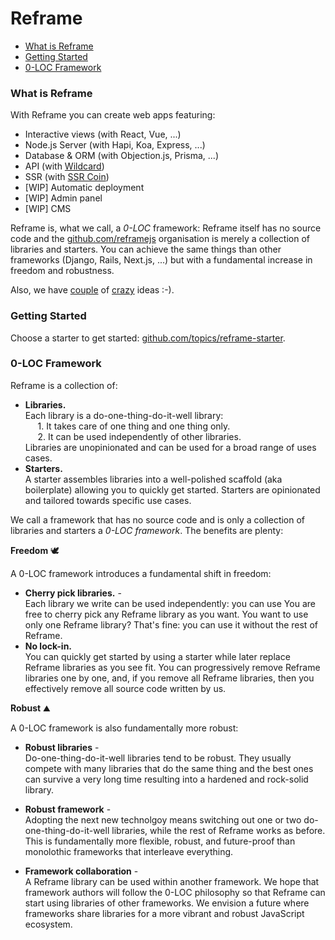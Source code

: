 # Reframe

- [What is Reframe](#what-is-reframe)
- [Getting Started](#getting-started)
- [0-LOC Framework](#0-loc-framework)

### What is Reframe

With Reframe you can create web apps featuring:
- Interactive views (with React, Vue, ...)
- Node.js Server (with Hapi, Koa, Express, ...)
- Database & ORM (with Objection.js, Prisma, ...)
- API (with [Wildcard]())
- SSR (with [SSR Coin]())
- [WIP] Automatic deployment
- [WIP] Admin panel
- [WIP] CMS

Reframe is, what we call, a *0-LOC* framework: Reframe itself has no source code and the [github.com/reframejs](https://github.com/reframejs) organisation is merely a collection of libraries and starters.
You can achieve the same things than other frameworks (Django, Rails, Next.js, ...) but with a fundamental increase in freedom and robustness.

Also, we have [couple]() of [crazy]() ideas :-).

### Getting Started

Choose a starter to get started: [github.com/topics/reframe-starter](https://github.com/topics/reframe-starter).

### 0-LOC Framework

Reframe is a collection of:
- **Libraries.**
  <br/>
  Each library is a do-one-thing-do-it-well library:
  <br/>&nbsp;&nbsp;&nbsp;&nbsp; 1. It takes care of one thing and one thing only.
  <br/>&nbsp;&nbsp;&nbsp;&nbsp; 2. It can be used independently of other libraries.
  <br/>
  Libraries are unopinionated and can be used for a broad range of uses cases.
- **Starters.**
  <br/>
  A starter assembles libraries into a well-polished scaffold (aka boilerplate) allowing you to quickly get started.
  Starters are opinionated and tailored towards specific use cases.

We call a framework that has no source code and is only a collection of libraries and starters a *0-LOC framework*.
The benefits are plenty:

**Freedom** :dove:

A 0-LOC framework introduces a fundamental shift in freedom:

- **Cherry pick libraries.** -
  <br/>
  Each library we write can be used independently: you can use
  You are free to cherry pick any Reframe library as you want.
  You want to use only one Reframe library? That's fine: you can use it without the rest of Reframe.
- **No lock-in.**
  <br/>
  You can quickly get started by using a starter while later replace Reframe libraries as you see fit.
  You can progressively remove Reframe libraries one by one, and, if you remove all Reframe libraries, then you effectively remove
  all source code written by us.

**Robust** :mountain:

A 0-LOC framework is also fundamentally more robust:

- **Robust libraries** -
  <br/>
  Do-one-thing-do-it-well libraries tend to be robust.
  They usually compete with many libraries that do the same thing
  and the best ones can survive a very long time resulting into a hardened and rock-solid library.

- **Robust framework** -
  <br/>
  Adopting the next new technolgoy means switching out one or two do-one-thing-do-it-well libraries,
  while the rest of Reframe works as before.
  This is fundamentally more flexible, robust, and future-proof than monolothic frameworks that interleave everything.

- **Framework collaboration** -
  <br/>
  A Reframe library can be used within another framework.
  We hope that framework authors will follow the 0-LOC philosophy so that Reframe can start using libraries of other frameworks.
  We envision a future where frameworks share libraries for a more vibrant and robust JavaScript ecosystem.
